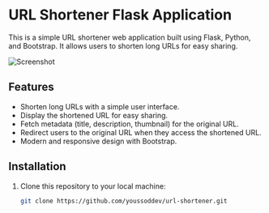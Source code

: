 # URL Shortener Flask Application

This is a simple URL shortener web application built using Flask, Python, and Bootstrap. It allows users to shorten long URLs for easy sharing.

![Screenshot](screenshot.png)

## Features

- Shorten long URLs with a simple user interface.
- Display the shortened URL for easy sharing.
- Fetch metadata (title, description, thumbnail) for the original URL.
- Redirect users to the original URL when they access the shortened URL.
- Modern and responsive design with Bootstrap.

## Installation

1. Clone this repository to your local machine:

   ```bash
   git clone https://github.com/youssoddev/url-shortener.git
